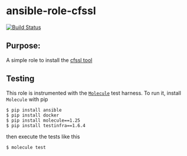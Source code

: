 # ansible-role-cfssl


[![Build Status](https://travis-ci.org/Solinea/ansible-role-cfssl.svg?branch=master)](https://travis-ci.org/Solinea/ansible-role-cfssl)

## Purpose:
A simple role to install the [cfssl tool](https://blog.cloudflare.com/introducing-cfssl/) 

## Testing 
This role is instrumented with the [`Molecule`](https://molecule.readthedocs.io/en/stable-1.25/) test harness. To run it, install `Molecule` with pip
 ```commandline
$ pip install ansible
$ pip install docker
$ pip install molecule==1.25
$ pip install testinfra==1.6.4
```
then execute the tests like this
```commandline
$ molecule test 
```
